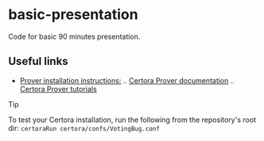 # basic-presentation

Code for basic 90 minutes presentation.

## Useful links

- [Prover installation instructions:](https://docs.certora.com/en/latest/docs/user-guide/getting-started/install.html)
.. [Certora Prover documentation](https://docs.certora.com/)
.. [Certora Prover tutorials](https://docs.certora.com/projects/tutorials/en/latest/index.html)

> [!TIP]
> To test your Certora installation, run the following from the repository's
> root dir:
> `certoraRun certora/confs/VotingBug.conf`
